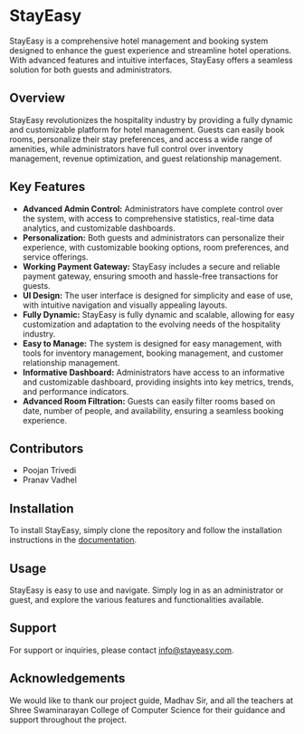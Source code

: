 # StayEasy

StayEasy is a comprehensive hotel management and booking system designed to enhance the guest experience and streamline hotel operations. With advanced features and intuitive interfaces, StayEasy offers a seamless solution for both guests and administrators.

## Overview

StayEasy revolutionizes the hospitality industry by providing a fully dynamic and customizable platform for hotel management. Guests can easily book rooms, personalize their stay preferences, and access a wide range of amenities, while administrators have full control over inventory management, revenue optimization, and guest relationship management.

## Key Features

- **Advanced Admin Control:** Administrators have complete control over the system, with access to comprehensive statistics, real-time data analytics, and customizable dashboards.
- **Personalization:** Both guests and administrators can personalize their experience, with customizable booking options, room preferences, and service offerings.
- **Working Payment Gateway:** StayEasy includes a secure and reliable payment gateway, ensuring smooth and hassle-free transactions for guests.
- **UI Design:** The user interface is designed for simplicity and ease of use, with intuitive navigation and visually appealing layouts.
- **Fully Dynamic:** StayEasy is fully dynamic and scalable, allowing for easy customization and adaptation to the evolving needs of the hospitality industry.
- **Easy to Manage:** The system is designed for easy management, with tools for inventory management, booking management, and customer relationship management.
- **Informative Dashboard:** Administrators have access to an informative and customizable dashboard, providing insights into key metrics, trends, and performance indicators.
- **Advanced Room Filtration:** Guests can easily filter rooms based on date, number of people, and availability, ensuring a seamless booking experience.

## Contributors

- Poojan Trivedi
- Pranav Vadhel

## Installation

To install StayEasy, simply clone the repository and follow the installation instructions in the [documentation](#).

## Usage

StayEasy is easy to use and navigate. Simply log in as an administrator or guest, and explore the various features and functionalities available.

## Support

For support or inquiries, please contact [info@stayeasy.com](mailto:info@stayeasy.com).

## Acknowledgements

We would like to thank our project guide, Madhav Sir, and all the teachers at Shree Swaminarayan College of Computer Science for their guidance and support throughout the project.





